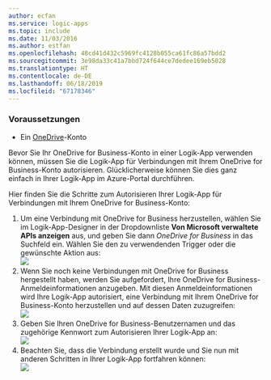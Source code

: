 ```yaml
---
author: ecfan
ms.service: logic-apps
ms.topic: include
ms.date: 11/03/2016
ms.author: estfan
ms.openlocfilehash: 48cd41d432c5969fc4128b055ca61fc86a57bdd2
ms.sourcegitcommit: 3e98da33c41a7bbd724f644ce7dedee169eb5028
ms.translationtype: HT
ms.contentlocale: de-DE
ms.lasthandoff: 06/18/2019
ms.locfileid: "67178346"
---
```

### <a name="prerequisites"></a>Voraussetzungen
* Ein [OneDrive](http://OneDrive.com)-Konto 

Bevor Sie Ihr OneDrive for Business-Konto in einer Logik-App verwenden können, müssen Sie die Logik-App für Verbindungen mit Ihrem OneDrive for Business-Konto autorisieren. Glücklicherweise können Sie dies ganz einfach in Ihrer Logik-App im Azure-Portal durchführen. 

Hier finden Sie die Schritte zum Autorisieren Ihrer Logik-App für Verbindungen mit Ihrem OneDrive for Business-Konto:

1. Um eine Verbindung mit OneDrive for Business herzustellen, wählen Sie im Logik-App-Designer in der Dropdownliste **Von Microsoft verwaltete APIs anzeigen** aus, und geben Sie dann *OneDrive for Business* in das Suchfeld ein. Wählen Sie den zu verwendenden Trigger oder die gewünschte Aktion aus:  
   ![](./media/connectors-create-api-onedriveforbusiness/onedriveforbusiness-1.png)
2. Wenn Sie noch keine Verbindungen mit OneDrive for Business hergestellt haben, werden Sie aufgefordert, Ihre OneDrive for Business-Anmeldeinformationen anzugeben. Mit diesen Anmeldeinformationen wird Ihre Logik-App autorisiert, eine Verbindung mit Ihrem OneDrive for Business-Konto herzustellen und auf dessen Daten zuzugreifen:  
   ![](./media/connectors-create-api-onedriveforbusiness/onedriveforbusiness-2.png)
3. Geben Sie Ihren OneDrive for Business-Benutzernamen und das zugehörige Kennwort zum Autorisieren Ihrer Logik-App an:  
   ![](./media/connectors-create-api-onedriveforbusiness/onedriveforbusiness-3.png)   
4. Beachten Sie, dass die Verbindung erstellt wurde und Sie nun mit anderen Schritten in Ihrer Logik-App fortfahren können:  
   ![](./media/connectors-create-api-onedriveforbusiness/onedriveforbusiness-4.png)   

